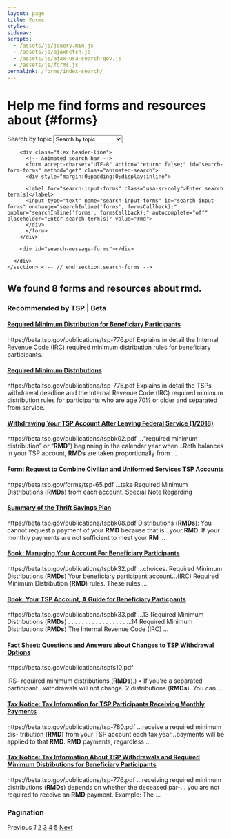 ```yaml
---
layout: page
title: Forms
styles:
sidenav:
scripts:
  - /assets/js/jquery.min.js
  - /assets/js/ajaxFetch.js
  - /assets/js/ajax-usa-search-gov.js
  - /assets/js/forms.js
permalink: /forms/index-search/
---
```


# Help me find forms and resources about {#forms}

<!-- SEARCH FORMS -->

<div class="usa-grid-full">
  <div class="usa-width-one-whole">
    <section class="search-forms">
      <div role="search" class="search-container">
        <!-- Topic drop-down list -->
        <form class="usa-search usa-search-big select">
          <label class="usa-sr-only" for="select-forms-topic">Search by topic</label>
          <select id="select-forms-topic" name="select-forms-topic" onchange="selectFormsTopic();">
              <option value="0">Search by topic</option>
              <option value="1">Beneficiary participants</option>
              <option value="2">Contributions</option>
              <option value="3">Death benefits</option>
              <option value="4">General information</option>
              <option value="5">Investments</option>
              <option value="6">Legal documents</option>
              <option value="7">Loans</option>
              <option value="8">Tax information</option>
              <option value="9">Transfers and rollovers</option>
              <option value="10">Withdrawals</option>
            </select>
        </form>

        <div class="flex header-line">
          <!-- Animated search bar -->
          <form accept-charset="UTF-8" action="return: false;" id="search-form-forms" method="get" class="animated-search">
          <div style="margin:0;padding:0;display:inline">

          <label for="search-input-forms" class="usa-sr-only">Enter search term(s)</label>
          <input type="text" name="search-input-forms" id="search-input-forms" onchange="searchInline('forms', formsCallback);" onblur="searchInline('forms', formsCallback);" autocomplete="off" placeholder="Enter search term(s)" value="rmd">
          </div>
          </form>
        </div>

        <div id="search-message-forms"></div>

      </div>
    </section> <!-- // end section.search-forms -->
  </div>
</div>

<h2 id="inline-search-forms-message" class="results">We found <strong>8</strong> forms and resources about <strong>rmd</strong>.</h2>


<div class="usa-grid-full results">
  <div class="usa-width-one-whole">
<section class="search-results" tabindex="-1">

<!-- BEST BETS -->
<div class="best-bets">

  <h3 class="content-heading">Recommended by TSP | Beta</h3>

  <div>
  <h4 class="title"><a href="https://beta.tsp.gov/publications/tsp-776.pdf">Required Minimum Distribution for Beneficiary Participants</a></h4>
  <span class="url">https://beta.tsp.gov/publications/tsp-776.pdf</span>
  <span class="description">Explains in detail the Internal Revenue Code (IRC) required minimum distribution rules for beneficiary participants.</span>
  </div>

  <div>
  <h4 class="title"><a href="https://beta.tsp.gov/publications/tsp-775.pdf">Required Minimum Distributions</a></h4>
  <span class="url">https://beta.tsp.gov/publications/tsp-775.pdf</span>
  <span class="description">Explains in detail the TSPs withdrawal deadline and the Internal Revenue Code (IRC) required minimum distribution rules for participants who are age 70&frac12; or older and separated from service.</span>
  </div>

</div> <!-- END div.best-bets -->

<div class="results">
  <div>
  <h4 class="title">
  <a href="https://beta.tsp.gov/publications/tspbk02.pdf">Withdrawing Your TSP Account After Leaving Federal Service (1/2018)</a>
  </h4>
  <span class="url">https://beta.tsp.gov/publications/tspbk02.pdf</span>
  <span class="description">
  ...“required minimum distribution” or “<strong>RMD</strong>”) beginning in the calendar year when...Roth balances in your TSP account, <strong>RMDs</strong> are taken proportionally from ...
  </span>
  </div>

  <div>
<h4 class='title'>
<a href="https://beta.tsp.gov/forms/tsp-65.pdf">Form: Request to Combine Civilian and Uniformed Services TSP Accounts</a>
</h4>
<span class='url'>https://beta.tsp.gov/forms/tsp-65.pdf</span>
<span class='description'>
...take Required Minimum Distributions (<strong>RMDs</strong>) from each account. Special Note Regarding
</span>
</div>

<div>
<h4 class='title'>
<a href="https://beta.tsp.gov/publications/tspbk08.pdf">Summary of the Thrift Savings Plan</a>
</h4>
<span class='url'>https://beta.tsp.gov/publications/tspbk08.pdf</span>
<span class='description'>
Distributions (<strong>RMDs</strong>): You cannot request a payment of your <strong>RMD</strong> because that is...your <strong>RMD</strong>. If your monthly payments are not sufficient to meet your <strong>RM</strong> ...
</span>
</div>

<div>
<h4 class='title'>
<a href="https://beta.tsp.gov/publications/tspbk32.pdf">Book: Managing Your Account For Beneficiary Participants</a>
</h4>
<span class='url'>https://beta.tsp.gov/publications/tspbk32.pdf</span>
<span class='description'>
...choices. Required Minimum Distributions (<strong>RMDs</strong>) Your beneficiary participant account...(IRC) Required Minimum Distribution (<strong>RMD</strong>) rules. These rules ...
</span>
</div>

<div>
<h4 class='title'>
<a href="https://beta.tsp.gov/publications/tspbk33.pdf">Book: Your TSP Account, A Guide for Beneficiary Particpants</a>
</h4>
<span class='url'>https://beta.tsp.gov/publications/tspbk33.pdf</span>
<span class='description'>
...13 Required Minimum Distributions (<strong>RMDs</strong>) . . . . . . . . . . . . . . . . . ...14 Required Minimum Distributions (<strong>RMDs</strong>) The Internal Revenue Code (IRC) ...
</span>
</div>

<div>
<h4 class='title'>
<a href="https://beta.tsp.gov/publications/tspfs10.pdf">Fact Sheet: Questions and Answers about Changes to TSP Withdrawal Options</a>
</h4>
<span class='url'>https://beta.tsp.gov/publications/tspfs10.pdf</span>
<span class='description'>

IRS- required minimum distributions (<strong>RMDs</strong>).) • If you're a separated participant...withdrawals will not change. 2 distributions (<strong>RMDs</strong>). You can ...
</span>
</div>

<div>
<h4 class='title'>
<a href="https://beta.tsp.gov/publications/tsp-780.pdf">Tax Notice: Tax Information for TSP Participants Receiving Monthly Payments</a>
</h4>
<span class='url'>https://beta.tsp.gov/publications/tsp-780.pdf</span>
<span class='description'>
...receive a required minimum dis- tribution (<strong>RMD</strong>) from your TSP account each tax year...payments will be applied to that <strong>RMD</strong>. <strong>RMD</strong> payments, regardless ...
</span>
</div>

<div>
<h4 class='title'>
<a href="https://beta.tsp.gov/publications/tsp-776.pdf">Tax Notice: Tax Information About TSP Withdrawals and Required Minimum Distributions for Beneficiary Participants</a>
</h4>
<span class='url'>https://beta.tsp.gov/publications/tsp-776.pdf</span>
<span class='description'>
...receiving required minimum distributions (<strong>RMDs</strong>) depends on whether the deceased par-... you are not required to receive an <strong>RMD</strong> payment. Example: The ...
</span>
</div>
</div> <!-- END div.results -->
</section> <!-- END section.search-results -->

<!-- Pagination -->
<section class="pagination">
  <h3 class="sr-only">Pagination</h3>
  <div class="pagination-block">
    <span class="previous-page disabled">Previous</span> <!-- DAV: search.usa.gov toggles this from <a> to <span> when disabled -->
    <em>1</em>
    <a rel="next" href="/search?affiliate=beta.tsp&page=2&query=tax">2</a>
    <a href="/search?affiliate=beta.tsp&page=3&query=tax">3</a>
    <a href="/search?affiliate=beta.tsp&page=4&query=tax">4</a>
    <a href="/search?affiliate=beta.tsp&page=5&query=tax">5</a>
    <a class="next-page" rel="next" href="/search?affiliate=beta.tsp&page=2&query=tax">Next</a>
  </div>
</section> <!-- END section.pagination -->

</div> <!-- END div.usa-width-one-whole -->
</div>
